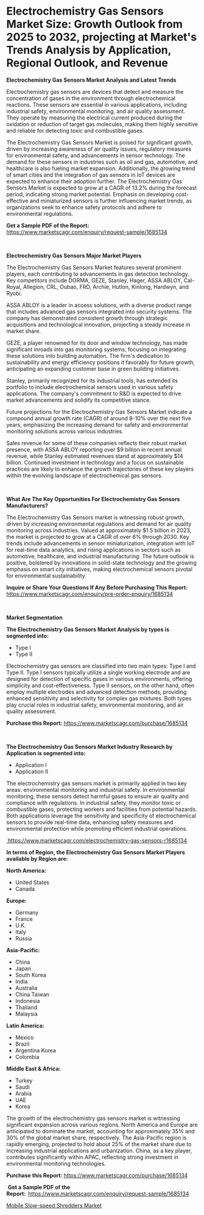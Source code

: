 <p><h1>Electrochemistry Gas Sensors Market Size: Growth Outlook from 2025 to 2032, projecting at Market's Trends Analysis by Application, Regional Outlook, and Revenue</h1></p><p><strong>Electrochemistry Gas Sensors Market Analysis and Latest Trends</strong></p>
<p><p>Electrochemistry gas sensors are devices that detect and measure the concentration of gases in the environment through electrochemical reactions. These sensors are essential in various applications, including industrial safety, environmental monitoring, and air quality assessment. They operate by measuring the electrical current produced during the oxidation or reduction of target gas molecules, making them highly sensitive and reliable for detecting toxic and combustible gases.</p><p>The Electrochemistry Gas Sensors Market is poised for significant growth, driven by increasing awareness of air quality issues, regulatory measures for environmental safety, and advancements in sensor technology. The demand for these sensors in industries such as oil and gas, automotive, and healthcare is also fueling market expansion. Additionally, the growing trend of smart cities and the integration of gas sensors in IoT devices are expected to enhance their adoption further. The Electrochemistry Gas Sensors Market is expected to grow at a CAGR of 13.2% during the forecast period, indicating strong market potential. Emphasis on developing cost-effective and miniaturized sensors is further influencing market trends, as organizations seek to enhance safety protocols and adhere to environmental regulations.</p></p>
<p><strong>Get a Sample PDF of the Report:&nbsp;</strong> <a href="https://www.marketscagr.com/enquiry/request-sample/1685134?utm_campaign=2998&utm_medium=2&utm_source=Github&utm_content=ia&utm_term=26032025&utm_id=electrochemistry-gas-sensors">https://www.marketscagr.com/enquiry/request-sample/1685134</a></p>
<p>&nbsp;</p>
<p><strong>Electrochemistry Gas Sensors Major Market Players</strong></p>
<p><p>The Electrochemistry Gas Sensors Market features several prominent players, each contributing to advancements in gas detection technology. Key competitors include DORMA, GEZE, Stanley, Hager, ASSA ABLOY, Cal-Royal, Allegion, CRL, Oubao, FRD, Archie, Hutlon, Kinlong, Hardwyn, and Ryobi.</p><p>ASSA ABLOY is a leader in access solutions, with a diverse product range that includes advanced gas sensors integrated into security systems. The company has demonstrated consistent growth through strategic acquisitions and technological innovation, projecting a steady increase in market share.</p><p>GEZE, a player renowned for its door and window technology, has made significant inroads into gas monitoring systems, focusing on integrating these solutions into building automation. The firm's dedication to sustainability and energy efficiency positions it favorably for future growth, anticipating an expanding customer base in green building initiatives.</p><p>Stanley, primarily recognized for its industrial tools, has extended its portfolio to include electrochemical sensors used in various safety applications. The company's commitment to R&D is expected to drive market advancements and solidify its competitive stance.</p><p>Future projections for the Electrochemistry Gas Sensors Market indicate a compound annual growth rate (CAGR) of around 8-10% over the next five years, emphasizing the increasing demand for safety and environmental monitoring solutions across various industries.</p><p>Sales revenue for some of these companies reflects their robust market presence, with ASSA ABLOY reporting over $9 billion in recent annual revenue, while Stanley estimated revenues stand at approximately $14 billion. Continued investment in technology and a focus on sustainable practices are likely to enhance the growth trajectories of these key players within the evolving landscape of electrochemical gas sensors.</p></p>
<p>&nbsp;</p>
<p><strong>What Are The Key Opportunities For Electrochemistry Gas Sensors Manufacturers?</strong></p>
<p><p>The Electrochemistry Gas Sensors market is witnessing robust growth, driven by increasing environmental regulations and demand for air quality monitoring across industries. Valued at approximately $1.5 billion in 2023, the market is projected to grow at a CAGR of over 6% through 2030. Key trends include advancements in sensor miniaturization, integration with IoT for real-time data analytics, and rising applications in sectors such as automotive, healthcare, and industrial manufacturing. The future outlook is positive, bolstered by innovations in solid-state technology and the growing emphasis on smart city initiatives, making electrochemical sensors pivotal for environmental sustainability.</p></p>
<p><strong>Inquire or Share Your Questions If Any Before Purchasing This Report:</strong> <a href="https://www.marketscagr.com/enquiry/pre-order-enquiry/1685134?utm_campaign=2998&utm_medium=2&utm_source=Github&utm_content=ia&utm_term=26032025&utm_id=electrochemistry-gas-sensors">https://www.marketscagr.com/enquiry/pre-order-enquiry/1685134</a></p>
<p>&nbsp;</p>
<p><strong>Market Segmentation</strong></p>
<p><strong>The Electrochemistry Gas Sensors Market Analysis by types is segmented into:</strong></p>
<p><ul><li>Type I</li><li>Type II</li></ul></p>
<p><p>Electrochemistry gas sensors are classified into two main types: Type I and Type II. Type I sensors typically utilize a single working electrode and are designed for detection of specific gases in various environments, offering simplicity and cost-effectiveness. Type II sensors, on the other hand, often employ multiple electrodes and advanced detection methods, providing enhanced sensitivity and selectivity for complex gas mixtures. Both types play crucial roles in industrial safety, environmental monitoring, and air quality assessment.</p></p>
<p><strong>Purchase this Report:&nbsp;</strong><a href="https://www.marketscagr.com/purchase/1685134?utm_campaign=2998&utm_medium=2&utm_source=Github&utm_content=ia&utm_term=26032025&utm_id=electrochemistry-gas-sensors">https://www.marketscagr.com/purchase/1685134</a></p>
<p>&nbsp;</p>
<p><strong>The Electrochemistry Gas Sensors Market Industry Research by Application is segmented into:</strong></p>
<p><ul><li>Application I</li><li>Application II</li></ul></p>
<p><p>The electrochemistry gas sensors market is primarily applied in two key areas: environmental monitoring and industrial safety. In environmental monitoring, these sensors detect harmful gases to ensure air quality and compliance with regulations. In industrial safety, they monitor toxic or combustible gases, protecting workers and facilities from potential hazards. Both applications leverage the sensitivity and specificity of electrochemical sensors to provide real-time data, enhancing safety measures and environmental protection while promoting efficient industrial operations.</p></p>
<p><a href="https://www.marketscagr.com/electrochemistry-gas-sensors-r1685134?utm_campaign=2998&utm_medium=2&utm_source=Github&utm_content=ia&utm_term=26032025&utm_id=electrochemistry-gas-sensors">&nbsp;https://www.marketscagr.com/electrochemistry-gas-sensors-r1685134</a></p>
<p><strong>In terms of Region, the Electrochemistry Gas Sensors Market Players available by Region are:</strong></p>
<p>
    <p> <strong> North America: </strong>
        <ul>
            <li>United States</li>
            <li>Canada</li>
        </ul>
        </p> 
    <p> <strong> Europe: </strong>
        <ul>
            <li>Germany</li>
            <li>France</li>
            <li>U.K.</li>
            <li>Italy</li>
            <li>Russia</li>
        </ul>
        </p> 
    <p> <strong> Asia-Pacific: </strong>
        <ul>
            <li>China</li>
            <li>Japan</li>
            <li>South Korea</li>
            <li>India</li>
            <li>Australia</li>
            <li>China Taiwan</li>
            <li>Indonesia</li>
            <li>Thailand</li>
            <li>Malaysia</li>
        </ul>
        </p> 
    <p> <strong> Latin America: </strong>
        <ul>
            <li>Mexico</li>
            <li>Brazil</li>
            <li>Argentina Korea</li>
            <li>Colombia</li>
        </ul>
        </p> 
    <p> <strong> Middle East & Africa: </strong>
        <ul>
            <li>Turkey</li>
            <li>Saudi</li>
            <li>Arabia</li>
            <li>UAE</li>
            <li>Korea</li>
        </ul>
    </p>
    </p>
<p><p>The growth of the electrochemistry gas sensors market is witnessing significant expansion across various regions. North America and Europe are anticipated to dominate the market, accounting for approximately 35% and 30% of the global market share, respectively. The Asia-Pacific region is rapidly emerging, projected to hold about 25% of the market share due to increasing industrial applications and urbanization. China, as a key player, contributes significantly within APAC, reflecting strong investment in environmental monitoring technologies.</p></p>
<p><strong>Purchase this Report: </strong><a href="https://www.marketscagr.com/purchase/1685134?utm_campaign=2998&utm_medium=2&utm_source=Github&utm_content=ia&utm_term=26032025&utm_id=electrochemistry-gas-sensors">https://www.marketscagr.com/purchase/1685134</a></p>
<p>&nbsp;<strong>Get a Sample PDF of the Report:&nbsp;&nbsp;</strong><a href="https://www.marketscagr.com/enquiry/request-sample/1685134?utm_campaign=2998&utm_medium=2&utm_source=Github&utm_content=ia&utm_term=26032025&utm_id=electrochemistry-gas-sensors">https://www.marketscagr.com/enquiry/request-sample/1685134</a></p>
<p><strong></strong></p>
<p><p><a href="https://github.com/verikaahova/Market-Research-Report-List-1/blob/main/mobile-slow-speed-shredders-market.md?utm_campaign=2998&utm_medium=2&utm_source=Github&utm_content=ia&utm_term=26032025&utm_id=electrochemistry-gas-sensors">Mobile Slow-speed Shredders Market</a></p></p>
